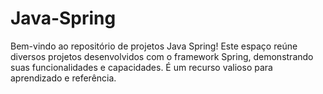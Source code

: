 # Java-Spring
Bem-vindo ao repositório de projetos Java Spring! Este espaço reúne diversos projetos desenvolvidos com o framework Spring, demonstrando suas funcionalidades e capacidades. É um recurso valioso para aprendizado e referência.
